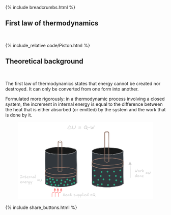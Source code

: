 {% include breadcrumbs.html %}

## First law of thermodynamics
<div class="header_line"><br/></div>

{% include_relative code/Piston.html %}

<p style="clear: both;"></p>

## Theoretical background
<div class="header_line"><br/></div>

The first law of thermodynamics states that energy cannot be created nor destroyed. 
It can only be converted from one form into another.

Formulated more rigorously: in a thermodynamic process involving a closed system,
the increment in internal energy is equal to the difference between the heat that
is either absorbed (or emitted) by the system and the work that is done by it.

<figure style="float: center; text-align: center;">
  <a href="daylight_variations.html">
    <img alt="First law of thermodynamics" src="images/first_law.png" title="Moving piston"/>
  </a>
</figure>

<p style="clear: both;"></p>

{% include share_buttons.html %}
